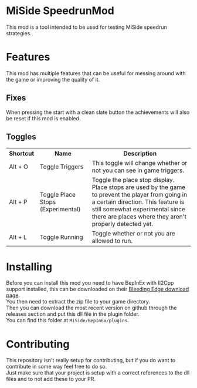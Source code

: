 # MiSide SpeedrunMod
This mod is a tool intended to be used for testing MiSide speedrun strategies.

# Features
This mod has multiple features that can be useful for messing around with the game or improving the quality of it.  

## Fixes
When pressing the start with a clean slate button the achievements will also be reset if this mod is enabled.

## Toggles
 <table>
  <tr>
    <th>Shortcut</th>
    <th>Name</th>
    <th>Description</th>
  </tr>
  <tr>
    <td>Alt + O</td>
    <td>Toggle Triggers</td>
    <td>This toggle will change whether or not you can see in game triggers.</td>
  </tr>
  <tr>
    <td>Alt + P</td>
    <td>Toggle Place Stops (Experimental)</td>
    <td>Toggle the place stop display. Place stops are used by the game to prevent the player from going in a certain direction. This feature is still somewhat experimental since there are places where they aren't properly detected yet.</td>
  </tr>
  <tr>
    <td>Alt + L</td>
    <td>Toggle Running</td>
    <td>Toggle whether or not you are allowed to run.</td>
  </tr>
</table> 

# Installing
Before you can install this mod you need to have BepInEx with Il2Cpp support installed, this can be downloaded on their [Bleeding Edge download page](https://builds.bepinex.dev/projects/bepinex_be).  
You then need to extract the zip file to your game directory.  
Then you can download the most recent version on github through the releases section and put this dll file in the plugin folder.  
You can find this folder at `MiSide/BepInEx/plugins`.

# Contributing
This repository isn't really setup for contributing, but if you do want to contribute in some way feel free to do so.  
Just make sure that your project is setup with a correct references to the dll files and to not add these to your PR.